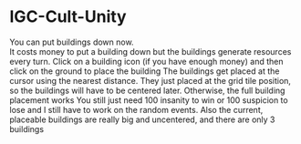 # IGC-Cult-Unity
You can put buildings down now.   
It costs money to put a building down but the buildings generate resources every turn.
Click on a building icon (if you have enough money) and then click on the ground to place the building
The buildings get placed at the cursor using the nearest distance. They just placed at the grid tile position, so the buildings will have to be centered later. Otherwise, the full building placement works
You still just need 100 insanity to win or 100 suspicion to lose and I still have to work on the random events. Also the current, placeable buildings are really big and uncentered, and there are only 3 buildings
